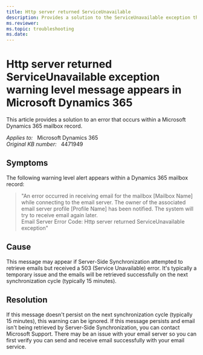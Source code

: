 ```yaml
---
title: Http server returned ServiceUnavailable
description: Provides a solution to the ServiceUnavailable exception that occurs within a Microsoft Dynamics 365 mailbox record.
ms.reviewer: 
ms.topic: troubleshooting
ms.date: 
---
```

# Http server returned ServiceUnavailable exception warning level message appears in Microsoft Dynamics 365

This article provides a solution to an error that occurs within a Microsoft Dynamics 365 mailbox record.

_Applies to:_ &nbsp; Microsoft Dynamics 365  
_Original KB number:_ &nbsp; 4471949

## Symptoms

The following warning level alert appears within a Dynamics 365 mailbox record:

> "An error occurred in receiving email for the mailbox [Mailbox Name] while connecting to the email server. The owner of the associated email server profile [Profile Name] has been notified. The system will try to receive email again later.  
Email Server Error Code: Http server returned ServiceUnavailable exception"

## Cause

This message may appear if Server-Side Synchronization attempted to retrieve emails but received a 503 (Service Unavailable) error. It's typically a temporary issue and the emails will be retrieved successfully on the next synchronization cycle (typically 15 minutes).

## Resolution

If this message doesn't persist on the next synchronization cycle (typically 15 minutes), this warning can be ignored. If this message persists and email isn't being retrieved by Server-Side Synchronization, you can contact Microsoft Support. There may be an issue with your email server so you can first verify you can send and receive email successfully with your email service.
